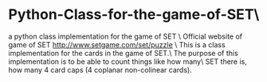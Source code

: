 # Python-Class-for-the-game-of-SET\\
a python class implementation for the game of SET 
\\
Official website of game of SET   http://www.setgame.com/set/puzzle
\\
This is a class implementation for the cards in the game of SET.\\
The purpose of this implementation is to be able to count things like how many\\
SET there is, how many 4 card caps (4 coplanar non-colinear cards).

